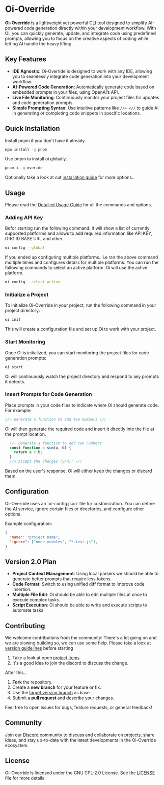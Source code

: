 
# Oi-Override

**Oi-Override** is a lightweight yet powerful CLI tool designed to simplify AI-powered code generation directly within your development workflow. With Oi, you can quickly generate, update, and integrate code using predefined prompts, allowing you to focus on the creative aspects of coding while letting AI handle the heavy lifting.

## Key Features

- **IDE Agnostic**: Oi-Override is designed to work with any IDE, allowing you to seamlessly integrate code generation into your development workflow.
- **AI-Powered Code Generation**: Automatically generate code based on embedded prompts in your files, using OpenAI’s API.
- **Live File Monitoring**: Continuously monitor your project files for updates and code generation prompts.
- **Simple Prompting Syntax**: Use intuitive patterns like `//> <//` to guide AI in generating or completing code snippets in specific locations.

## Quick Installation

Install pnpm if you don't have it already.

```bash
npm install -g pnpm
```

Use pnpm to install oi globally.

```bash
pnpm i -g overide
```

Optionally take a look at out [installation guide](https://github.com/oi-overide/oi-overide/blob/main/Installation/Installation.md) for more options.. 

## Usage

Please read the [Detailed Usage Guide](https://github.com/oi-overide/oi-overide/blob/main/Usage/Commands.md) for all the commands and options. 

### Adding API Key

Befor starting run the following command. It will show a list of currently supported platforms and allows to add required information like API KEY, ORG ID
BASE URL and other. 

```bash
oi config --global
```

If you ended up configuring multiple platforms.. i.e ran the above command multiple times and configures details for multiple platforms. You can run the 
following commands to select an active platform. Oi will use the active platform. 

```bash
oi config --select-active
```

### Initialize a Project

To initialize Oi-Override in your project, run the following command in your project directory:

```bash
oi init
```

This will create a configuration file and set up Oi to work with your project.

### Start Monitoring

Once Oi is initialized, you can start monitoring the project files for code generation prompts:

```bash
oi start
```

Oi will continuously watch the project directory and respond to any prompts it detects.

### Insert Prompts for Code Generation

Place prompts in your code files to indicate where Oi should generate code. For example:

```javascript
//> Generate a function to add two numbers <//
```

Oi will then generate the required code and insert it directly into the file at the prompt location.

```javascript
  //- Generate a function to add two numbers
  const function = sum(a, b) {
    return a + b;
  }
  //> Accept the changes (y/n): -//
```

Based on the user's response, Oi will either keep the changes or discard them.

## Configuration

Oi-Override uses an \`oi-config.json\` file for customization. You can define the AI service, ignore certain files or directories, and configure other options.

Example configuration:

```json
{
  "name": "project name",
  "ignore": ["node_modules", "*.test.js"],
}
```

## Version 2.0 Plan

- **Project Context Management**: Using local parsers we should be able to generate better prompts that require less tokens.
- **Code Format**: Switch to using unified diff format to improve code insertion.
- **Multiple File Edit**: Oi should be able to edit multiple files at once to execute complex tasks.
- **Script Execution**: Oi should be able to write and execute scripts to automate tasks.

## Contributing

We welcome contributions from the community! There's a lot going on and we are slowing building so, we can use some help.
Please take a look at [version guidelines](https://github.com/oi-overide/oi-overide/tree/main/Contribution) before starting

1. Take a look at open [project items](https://github.com/users/oi-overide/projects/1)
2. It's a good idea to join the discord to discuss the change.

After this.. 

1. **Fork** the repository.
2. Create a **new branch** for your feature or fix.
3. Use the [target version branch](https://github.com/oi-overide/oi-overide/blob/main/Contribution/Target%20Version%20Branch..md) as base.
4. Submit a **pull request** and describe your changes.

Feel free to open issues for bugs, feature requests, or general feedback!

## Community 

Join our [Discord](https://discord.com/invite/Z7F4vRq3n8) community to discuss and collaborate on projects, share ideas, and stay up-to-date with the latest developments in the Oi-Override ecosystem.

## License

Oi-Override is licensed under the GNU GPL-2.0 License. See the [LICENSE](LICENSE) file for more details.
